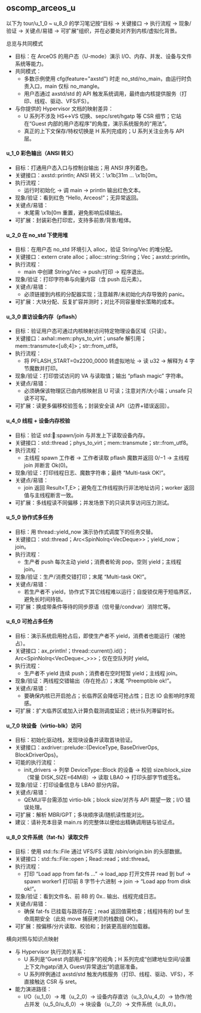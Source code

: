 ## oscomp_arceos_u

以下为 tour/u_1_0 ~ u_8_0 的学习笔记按“目标 → 关键接口 → 执行流程 → 现象/验证 → 关键点/易错 → 可扩展”组织，并在必要处对齐到内核/虚拟化背景。

总览与共同模式
- 目标：在 ArceOS 的用户态（U-mode）演示 I/O、内存、并发、设备与文件系统等能力。
- 共同模式：
  - 多数示例使用 cfg(feature="axstd") 时走 no_std/no_main，由运行时负责入口，main 仅标 no_mangle。
  - 用户态通过 axstd/std 的 API 触发系统调用，最终由内核提供服务（打印、线程、驱动、VFS/FS）。
- 与你提供的 Hypervisor 文档的映射差异：
  - U 系列不涉及 HS↔VS 切换、sepc/sret/hgatp 等 CSR 细节；它站在“Guest 内部的用户态程序”的角度，演示系统服务的“用法”。
  - 真正的上下文保存/特权切换是 H 系列完成的；U 系列关注业务与 API 层。

#### u_1_0 彩色输出（ANSI 转义）

- 目标：打通用户态入口与控制台输出；用 ANSI 序列着色。
- 关键接口：axstd::println; ANSI 转义：\x1b[31m ... \x1b[0m。
- 执行流程：
  - 运行时初始化 → 调 main → println 输出红色文本。
- 现象/验证：看到红色 “Hello, Arceos!”；无异常返回。
- 关键点/易错：
  - 末尾需 \x1b[0m 重置，避免影响后续输出。
- 可扩展：封装彩色打印宏，支持多前景/背景/粗体。

#### u_2_0 在 no_std 下使用堆

- 目标：在用户态 no_std 环境引入 alloc，验证 String/Vec 的堆分配。
- 关键接口：extern crate alloc；alloc::string::String；Vec；axstd::println。
- 执行流程：
  - main 中创建 String/Vec → push/打印 → 程序退出。
- 现象/验证：打印字符串与向量内容（含 push 后元素）。
- 关键点/易错：
  - 必须链接到内核的分配器实现；注意越界/未初始化内存导致的 panic。
- 可扩展：大块分配、反复扩容并测时；对比不同容量增长策略的成本。

#### u_3_0 直访设备内存（pflash）

- 目标：验证用户态可通过内核映射访问特定物理设备区域（只读）。
- 关键接口：axhal::mem::phys_to_virt；unsafe 解引用；mem::transmute<[u8;4]>；str::from_utf8。
- 执行流程：
  - 将 PFLASH_START=0x2200_0000 转虚拟地址 → 读 u32 → 解释为 4 字节魔数并打印。
- 现象/验证：打印尝试访问的 VA 与读取值；输出 “pflash magic” 字符串。
- 关键点/易错：
  - 必须确保该物理区已由内核映射且 U 可读；注意对齐/大小端；unsafe 只读不可写。
- 可扩展：读更多偏移校验签名；封装安全读 API（边界+错误返回）。

#### u_4_0 线程 + 设备内存校验

- 目标：验证 std::thread::spawn/join 与并发上下读取设备内存。
- 关键接口：std::thread；phys_to_virt；mem::transmute；str::from_utf8。
- 执行流程：
  - 主线程 spawn 工作者 → 工作者读取 pflash 魔数并返回 0/−1 → 主线程 join 并断言 Ok(0)。
- 现象/验证：打印线程日志、魔数字符串；最终 “Multi-task OK!”。
- 关键点/易错：
  - join 返回 Result<T,E>；避免在工作线程执行非法地址访问；worker 返回值与主线程断言一致。
- 可扩展：多线程读不同偏移；并发场景下的只读共享访问压力测试。

#### u_5_0 协作式多任务

- 目标：用 thread::yield_now 演示协作式调度下的任务交替。
- 关键接口：std::thread；Arc<SpinNoIrq<VecDeque<usize>>>；yield_now；join。
- 执行流程：
  - 生产者 push 每次主动 yield；消费者轮询 pop，空则 yield；主线程 join。
- 现象/验证：生产/消费交错打印；末尾 “Multi-task OK!”。
- 关键点/易错：
  - 若生产者不 yield，协作式下其它线程难以运行；自旋锁仅用于短临界区，避免长时间持锁。
- 可扩展：换成带条件等待的同步原语（信号量/condvar）消除忙等。

#### u_6_0 可抢占多任务

- 目标：演示系统启用抢占后，即使生产者不 yield，消费者也能运行（被抢占）。
- 关键接口：ax_println!；thread::current().id()；Arc<SpinNoIrq<VecDeque<_>>>；仅在空队列时 yield。
- 执行流程：
  - 生产者不 yield 连续 push；消费者在空时短暂 yield；主线程 join。
- 现象/验证：两线程交错输出（存在抢占）；末尾 “Preemptible ok!”。
- 关键点/易错：
  - 要确保内核已开启抢占；长临界区会降低可抢占性；日志 IO 会影响时序观感。
- 可扩展：扩大临界区或加入计算负载测调度延迟；统计队列滞留时长。

#### u_7_0 块设备（virtio-blk）访问

- 目标：初始化驱动栈，发现块设备并读取首块验证。
- 关键接口：axdriver::prelude::{DeviceType, BaseDriverOps, BlockDriverOps}。
- 可能的执行流程：
  - init_drivers → 列举 DeviceType::Block 的设备 → 校验 size/block_size（常量 DISK_SIZE=64MiB）→ 读取 LBA0 → 打印头部字节或签名。
- 现象/验证：打印设备信息与 LBA0 部分内容。
- 关键点/易错：
  - QEMU/平台需添加 virtio-blk；block size/对齐与 API 期望一致；I/O 错误处理。
- 可扩展：解析 MBR/GPT；多块顺序读/随机读性能对比。
- 建议：请补充本目录 main.rs 的完整体以便给出精确调用链与验证点。

#### u_8_0 文件系统（fat-fs）读取文件

- 目标：使用 std::fs::File 通过 VFS/FS 读取 /sbin/origin.bin 的头部数据。
- 关键接口：std::fs::File::open；Read::read；std::thread。
- 执行流程：
  - 打印 “Load app from fat-fs ...” → load_app 打开文件并 read 到 buf → spawn worker1 打印前 8 字节十六进制 → join → “Load app from disk ok!”。
- 现象/验证：看到文件名、前 8B 的 0x.. 输出、线程完成日志。
- 关键点/易错：
  - 确保 fat-fs 已挂载与路径存在；read 返回值需检查；线程持有的 buf 生命周期安全（此处 move 捕获拷贝的栈数组 OK）。
- 可扩展：按偏移/分片读取、校验和；封装更高层的加载器。

横向对照与知识点映射
- 与 Hypervisor 执行流的关系：
  - U 系列是“Guest 内部用户程序”的视角；H 系列完成“创建地址空间/设置上下文/hgatp/进入 Guest/异常退出”的底层准备。
  - U 系列样例通过 axstd/std 触发内核服务（打印、线程、驱动、VFS），不直接触达 CSR 与 sret。
- 能力演进路径：
  - I/O（u_1_0）→ 堆（u_2_0）→ 设备内存直访（u_3_0/u_4_0）→ 协作/抢占并发（u_5_0/u_6_0）→ 块设备（u_7_0）→ 文件系统（u_8_0）。


